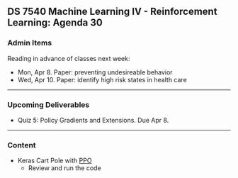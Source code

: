 ## DS 7540 Machine Learning IV - Reinforcement Learning: Agenda 30


### Admin Items
  
Reading in advance of classes next week:
- Mon, Apr 8. Paper: preventing undesireable behavior
- Wed, Apr 10. Paper: identify high risk states in health care
  
---

### Upcoming Deliverables

- Quiz 5: Policy Gradients and Extensions. Due Apr 8.


---

### Content

- Keras Cart Pole with [PPO](https://keras.io/examples/rl/ppo_cartpole/)
  - Review and run the code
